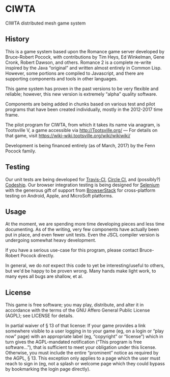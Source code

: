 # CIWTA

CIWTA distributed mesh game system

## History

This is  a game system based  upon the Romance game  server developed by
Bruce-Robert Pocock, with contributions  by Tim Heys, Ed Winkelman,
Gene Cronk, Robert Dawson, and others.  Romance 2 is a complete re-write
inspired by  the Java “original”  and written almost entirely  in Common
Lisp. However, some  portions are compiled to Javascript,  and there are
supporting components and tools in other languages.

This game system has proven in the past versions to be very flexible and
reliable;   however,    this   new   version   is    extremely   “alpha”
quality software.

Components are  being added in  chunks based  on various test  and pilot
programs that  have been created  individually, mostly in  the 2012-2017
time frame.

The pilot  program for CIWTA, from which  it takes its  name via
anagram, is Tootsville Ⅴ, a game accessible via http://Tootsville.org/ —
For         details         on          that         game,         visit
https://wiki-wiki.tootsville.org/wiki/wikiwiki/

Development is being financed entirely (as  of March, 2017) by the Fenn
Pocock family.

## Testing

Our         unit        tests         are        being         developed
for
[Travis-CI](https://travis-ci.org/romance-ii/ciwta/branches#),
[Circle CI](https://circleci.com/gh/romance-ii/ciwta/tree/tootsville),
and   (possibly?)  [Codeship](https://app.codeship.com/projects/181513).
Our     browser     integration     testing    is     being     designed
for [Selenium](http://seleniumhq.com/) with the generous gift of support
from [BrowserStack](http://browserstack.com/) for cross-platform testing
on Android, Apple, and MicroSoft platforms.

## Usage

At the  moment, we  are spending  more time  developing pieces  and less
time documenting. As  of the writing, very few  components have actually
been put  in place, and  even fewer unit  tests. Even the  JSCL compiler
version is undergoing somewhat heavy development.

If  you  have  a  serious  use-case for  this  program,  please  contact
Bruce-Robert Pocock directly.

In general, we do *not* expect this code to yet be interesting/useful to
others, but  we'd be  happy to  be proven wrong.  Many hands  make light
work, to many eyes all bugs are shallow, et al.

## License

This game  is free software; you  may play, distribute, and  alter it in
accordance  with the  terms of  the  GNU Affero  General Public  License
(AGPL); see LICENSE for details.

In partial waiver of § 13 of  that license: If your game provides a link
somewhere visible to a  user logging in to your game (eg,  on a login or
“play  now”  page)  with  an   appropriate  label  (eg,  “copyright”  or
“license”)  which in  turn gives  the AGPL-mandated  notification (“This
program is free software…”), that  is sufficient to meet your obligation
under this license.  Otherwise, you must include  the entire “prominent”
notice as  required by the  AGPL, § 13.  This exception only  applies to
a page which the user must reach to sign in (eg, not a splash or welcome
page which they could bypass by bookmarking the login page directly).

